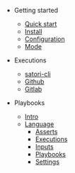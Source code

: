 * Getting started
  * [Quick start](README.md)
  * [Install](install.md)
  * [Configuration](config.md)
  * [Mode](mode.md)

* Executions
  * [satori-cli](run.md)
  * [Github](github_ci.md)
  * [Gitlab](gitlab.md)

* Playbooks
  * [Intro](playbook.md)
  * [Language](language.md)
    * [Asserts](language_asserts.md)
    * [Executions](language_execution.md)
    * [Inputs](language_inputs.md)
    * [Playbooks](language_playbooks.md)
    * [Settings](language_settings.md)
